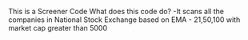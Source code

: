 This is a Screener Code
What does this code do?
  -It scans all the companies in National Stock Exchange based on EMA - 21,50,100 with market cap greater than 5000
